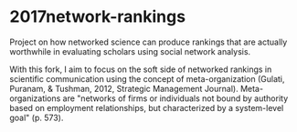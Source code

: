 # 2017network-rankings
Project on how networked science can produce rankings that are actually worthwhile in evaluating scholars using social network analysis.

With this fork, I aim to focus on the soft side of networked rankings in scientific communication using the concept of meta-organization (Gulati, Puranam, & Tushman, 2012, Strategic Management Journal).
Meta-organizations are "networks of firms or individuals not bound by authority based on employment relationships, but characterized by a system-level goal" (p. 573).